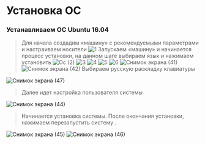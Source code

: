 # Установка ОС
### Устанавливаем ОС Ubuntu 16.04
>Для начала создадим «машину» с рекомендуемыми параметрами и настраиваем носители 
>![1](https://user-images.githubusercontent.com/114056557/194773350-4122edba-56ca-46e5-8104-e832e3c9cd7b.png)
>Запускаем «машину» и начинается процесс установки,
на данном шаге выбираем язык и нажимаем установить 
![Oc (2)](https://user-images.githubusercontent.com/114056557/194773718-1ae31847-5b46-424b-b847-3b41110a9a50.png)
![3](https://user-images.githubusercontent.com/114056557/194773860-09f35878-30b2-483c-96e6-de649c17ebf4.png)
![4](https://user-images.githubusercontent.com/114056557/194773866-d7bb47fe-111a-49e0-82f6-7a1095d29566.png)
![5](https://user-images.githubusercontent.com/114056557/194773874-130137b8-9d1f-430d-a144-9d2625a61b5b.png)
![6](https://user-images.githubusercontent.com/114056557/194773882-5e27009a-a0bb-4349-9509-0c868a7fd449.png)
![Снимок экрана (41)](https://user-images.githubusercontent.com/114056557/194774179-57081fcf-9b18-463f-ad71-cd21c4f3623c.png)
![Снимок экрана (42)](https://user-images.githubusercontent.com/114056557/194774218-e01f7b63-7c1c-4e1c-9309-55754f4a50c1.png)
>Выбираем русскую раскладку клавиатуры
>
![Снимок экрана (47)](https://user-images.githubusercontent.com/114056557/194774226-828b33c3-96aa-4a75-9d1b-8992856b23d5.png)
>Далее идет настройка пользователя системы 
>
![Снимок экрана (44)](https://user-images.githubusercontent.com/114056557/194774234-dcfedbd6-64b8-4f8d-9f0c-c02547dd452c.png)
>Начинается установка системы. После окончания установки, нажимаем перезапустить систему .
>
![Снимок экрана (45)](https://user-images.githubusercontent.com/114056557/194774240-c4f44787-306e-4740-a075-3f053ac72ea7.png)
![Снимок экрана (46)](https://user-images.githubusercontent.com/114056557/194774245-d3dea765-1f82-409a-ae47-c29f6a212f61.png)
